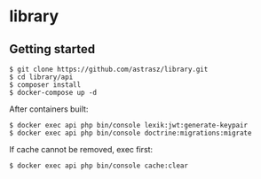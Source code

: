 # library

## Getting started

```
$ git clone https://github.com/astrasz/library.git
$ cd library/api
$ composer install
$ docker-compose up -d
```
After containers built: 

```
$ docker exec api php bin/console lexik:jwt:generate-keypair
$ docker exec api php bin/console doctrine:migrations:migrate
```

If cache cannot be removed, exec first: 

```
$ docker exec api php bin/console cache:clear
```

